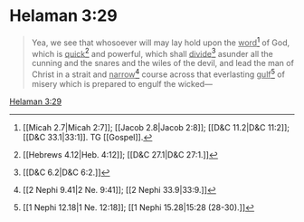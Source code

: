 # Helaman 3:29

> Yea, we see that whosoever will may lay hold upon the <u>word</u>[^a] of God, which is <u>quick</u>[^b] and powerful, which shall <u>divide</u>[^c] asunder all the cunning and the snares and the wiles of the devil, and lead the man of Christ in a strait and <u>narrow</u>[^d] course across that everlasting <u>gulf</u>[^e] of misery which is prepared to engulf the wicked—

[Helaman 3:29](https://www.churchofjesuschrist.org/study/scriptures/bofm/hel/3?lang=eng&id=p29#p29)


[^a]: [[Micah 2.7|Micah 2:7]]; [[Jacob 2.8|Jacob 2:8]]; [[D&C 11.2|D&C 11:2]]; [[D&C 33.1|33:1]]. TG [[Gospel]].
[^b]: [[Hebrews 4.12|Heb. 4:12]]; [[D&C 27.1|D&C 27:1.]]
[^c]: [[D&C 6.2|D&C 6:2.]]
[^d]: [[2 Nephi 9.41|2 Ne. 9:41]]; [[2 Nephi 33.9|33:9.]]
[^e]: [[1 Nephi 12.18|1 Ne. 12:18]]; [[1 Nephi 15.28|15:28 (28-30).]]
